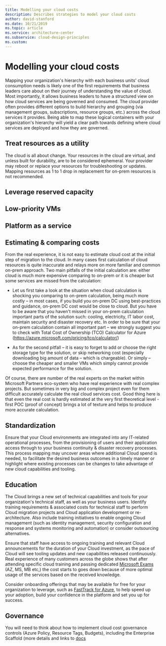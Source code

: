 ```yaml
---
title: Modelling your cloud costs
description: Describes strategies to model your cloud costs
author: david-stanford
ms.date: 10/21/2019
ms.topic: article
ms.service: architecture-center
ms.subservice: cloud-design-principles
ms.custom: 
---
```


# Modelling your cloud costs

Mapping your organization's hierarchy with each business units' cloud consumption needs is likely one of the first requirements that business leaders care about on their journey of understanding the value of cloud. Most importantly, it allows business leaders to have a structured view on how cloud services are being governed and consumed. The cloud provider often provides different options to build hierarchy and grouping (via management groups, subscriptions, resource groups, etc.) across the cloud services it provides. Being able to map these logical containers with your organization's hierarchy will yield a clear path towards defining where cloud services are deployed and how they are governed.

## Treat resources as a utility

The cloud is all about change. Your resources in the cloud are virtual, and unless built for durability, are to be considered ephemeral. Your provider may reboot or replace your resources for troubleshooting or updates. Mapping resources as 1 to 1 drop in replacement for on-prem resources is not recommended.

## Leverage reserved capacity

## Low-priority VMs

## Platform as a service

## Estimating & comparing costs

From the real experience, it is not easy to estimate cloud cost at the initial step of migration to the cloud. In many cases first calculation of cloud resources is quite inaccurate and relays more on more familiar and common on-prem approach. Two main pitfalls of the initial calculation are: either cloud is much more expensive comparing to on-prem or it is cheaper but some services are missed from the calculation:

- Let us first take a look at the situation when cloud calculation is shocking you comparing to on-prem calculation, being much more costly – in most cases, if you build you on-prem DC using best-practices and guidance, on-prem DC cost would be close to cloud. But you have to be aware that you haven't missed in your on-prem calculation important parts of the solution such: cooling, electricity, IT labor cost, maintain security and disaster recovery etc. In order to be sure that your on-prem calculation contain all important part – we strongly suggest you to check with Total Cost of Ownership (TCO) Calculator for Azure (https://azure.microsoft.com/pricing/tco/calculator/)

- As for the second pitfall – it is easy to forget to add or choose the right storage type for the solution, or skip networking cost (especially downloading big amount of data – which is chargeable). Or simply – choose the cheaper and smaller VMs which simply cannot provide expected performance for the solution.

Of course, there are number of the real experts on the market within Microsoft Partners eco-system who have real experience with real complex projects. But sometimes in very big and complex project even for them difficult accurately calculate the real cloud services cost. Good thing here is that even the real cost is hardly estimated at the very first theoretical level - first POC (proof of concept) brings a lot of texture and helps to produce more accurate calculation.

## Standardization

Ensure that your Cloud environments are integrated into any IT-related operational processes, from the provisioning of users and their application access through to your business continuity & disaster recovery processes. This process mapping may uncover areas where additional Cloud spend is needed, to facilitate the desired business outcomes in a timely manner or highlight where existing processes can be changes to take advantage of new cloud capabilities and tooling.

## Education

The Cloud brings a new set of technical capabilities and tools for your organization's technical staff, as well as your business users. Identify training requirements & associated costs for technical staff to perform Cloud migration projects and Cloud application development or re-architecture. Also include training initiatives to enable ongoing Cloud management (such as identity management, security configuration and response and systems monitoring and automation) or consider outsourcing alternatives.

Ensure that staff have access to ongoing training and relevant Cloud announcements for the duration of your Cloud investment, as the pace of Cloud will see tooling updates and new capabilities released continuously. Real experience of many customers across the globe shows that after attending specific cloud training and passing dedicated [Microsoft Exams](https://www.microsoft.com/learning/exam-list.aspx) (AZ, MS, MB etc,) the cost starts to goes down because of more optimal usage of the services based on the received knowledge.

Consider onboarding offerings that may be available for free for your organization to leverage, such as [FastTrack for Azure](https://azure.microsoft.com/programs/azure-fasttrack/partners/), to help speed up your adoption, build your confidence in the platform and set you up for success.

## Governance

You will need to think about how to implement cloud cost governance controls (Azure Policy, Resource Tags, Budgets), including the Enterprise Scaffold (more details and links to [docs](/azure/cost-management/tutorial-acm-create-budgets?toc=/azure/billing/TOC.json)